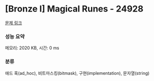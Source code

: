 # [Bronze I] Magical Runes - 24928 

[문제 링크](https://www.acmicpc.net/problem/24928) 

### 성능 요약

메모리: 2020 KB, 시간: 0 ms

### 분류

애드 혹(ad_hoc), 비트마스킹(bitmask), 구현(implementation), 문자열(string)

